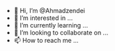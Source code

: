 - 👋 Hi, I’m @Ahmadzendei
- 👀 I’m interested in ...
- 🌱 I’m currently learning ...
- 💞️ I’m looking to collaborate on ...
- 📫 How to reach me ...

<!---
Ahmadzendei/Ahmadzendei is a ✨ special ✨ repository because its `README.md` (this file) appears on your GitHub profile.
You can click the Preview link to take a look at your changes.
--->
